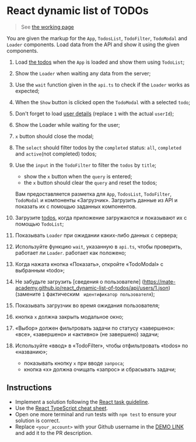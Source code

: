 # React dynamic list of TODOs

> See [the working page](https://mate-academy.github.io/react_dynamic-list-of-todos/)

You are given the markup for the `App`, `TodosList`, `TodoFilter`, `TodoModal`
and `Loader` components. Load data from the API and show it using the given components.

1. Load [the todos](https://mate-academy.github.io/react_dynamic-list-of-todos/api/todos.json) when the `App` is
loaded and show them using `TodoList`;
2. Show the `Loader` when waiting any data from the server;
3. Use the `wait` function given in the `api.ts` to check if the `Loader`
works as expected;
4. When the `Show` button is clicked open the `TodoModal` with a selected `todo`;
5. Don't forget to load [user details](https://mate-academy.github.io/react_dynamic-list-of-todos/api/users/1.json) (replace `1` with the actual `userId`);
6. Show the Loader while waiting for the user;
7. `x` button should close the modal;
8. The `select` should filter todos by the `completed` status: `all`, `completed` and `active`(not completed) todos;
9. Use the `input` in the `TodoFilter` to filter the `todos` by `title`;
    - show the `x` button when the `query` is entered;
    - the `x` button should clear the `query` and reset the todos;

    Вам предоставляется разметка для `App`, `TodosList`, `TodoFilter`, `TodoModal`
и компоненты «Загрузчик». Загрузить данные из API и показать их с помощью заданных компонентов.

1. Загрузите [todos](https://mate-academy.github.io/react_dynamic-list-of-todos/api/todos.json), когда приложение
загружаются и показывают их с помощью `TodoList`;
2. Показывать `Loader` при ожидании каких-либо данных с сервера;
3. Используйте функцию `wait`, указанную в `api.ts`, чтобы проверить, работает ли `Loader`.
работает как положено;
4. Когда нажата кнопка «Показать», откройте «TodoModal» с выбранным «todo»;
5. Не забудьте загрузить [сведения о пользователе] (https://mate-academy.github.io/react_dynamic-list-of-todos/api/users/1.json) (замените `1` фактическим ` идентификатор пользователя`);
6. Показывать загрузчик во время ожидания пользователя;
7. кнопка `x` должна закрыть модальное окно;
8. «Выбор» должен фильтровать задачи по статусу «завершено»: «все», «завершено» и «активно» (не завершено) задачи;
9. Используйте «ввод» в «TodoFilter», чтобы отфильтровать «todos» по «названию»;
    - показывать кнопку `x` при вводе `запроса`;
    - кнопка «x» должна очищать «запрос» и сбрасывать задачи;

## Instructions

- Implement a solution following the [React task guideline](https://github.com/mate-academy/react_task-guideline#react-tasks-guideline).
- Use the [React TypeScript cheat sheet](https://mate-academy.github.io/fe-program/js/extra/react-typescript).
- Open one more terminal and run tests with `npm test` to ensure your solution is correct.
- Replace `<your_account>` with your Github username in the [DEMO LINK](https://pushkalov.github.io/react_dynamic-list-of-todos/) and add it to the PR description.
